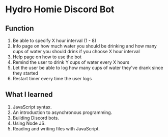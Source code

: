 # Hydro Homie Discord Bot

## Function

1. Be able to specify X hour interval (1 - 8)
2. Info page on how much water you should be drinking and how many cups of water you should drink if you choose X hour interval
3. Help page on how to use the bot
4. Remind the user to drink Y cups of water every X hours
5. Let the user be able to log how many cups of water they've drank since they started
6. Restart timer every time the user logs

## What I learned

1. JavaScript syntax.
2. An introduction to asynchronous programming.
3. Building Discord bots.
4. Using Node JS.
5. Reading and writing files with JavaScript.

